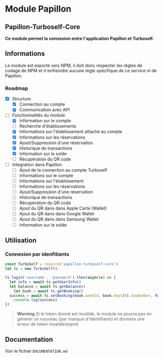 # Module Papillon
## Papillon-Turboself-Core

**Ce module permet la connexion entre l'application Papillon et Turboself.**

## Informations

Le module est exporté vers NPM, il doit donc respecter les règles de codage de NPM et n'enfreindre aucune règle spécifique de ce service ni de Papillon.

### Roadmap
- [x] Structure
  - [X] Connection au compte
  - [x] Communication avec API
- [ ] Fonctionnalités du module
  - [x] Information sur le compte
  - [ ] Recherche d'établissements
  - [x] Informations sur l'établissement attaché au compte
  - [x] Informations sur les réservations
  - [x] Ajout/Suppression d'une réservation
  - [x] Historique de transactions
  - [x] Information sur le solde
  - [ ] Récupération du QR code
- [ ] Integration dans Papillon
  - [ ] Ajout de la connection au compte Turboself
  - [ ] Informations sur le compte
  - [ ] Informations sur l'établissement
  - [ ] Informations sur les réservations
  - [ ] Ajout/Suppression d'une réservation
  - [ ] Historique de transactions
  - [ ] Récupération du QR code
  - [ ] Ajout du QR dans dans Apple Carte (Wallet)
  - [ ] Ajout du QR dans dans Google Wallet
  - [ ] Ajout du QR dans dans Samsung Wallet
  - [ ] Information sur le solde

## Utilisation

### Connexion par idenfitiants
```javascript
const TurboSelf = require('papillon-turboself-core')
let ts = new TurboSelf();

ts.login('username', 'password').then(async(e) => {
  let info = await ts.getUserInfo()
  let balance = await ts.getBalance()
	let book = await ts.getBooking()
  success = await ts.setBooking(book.weekId, book.days[0].dayNumber, false)
	console.log(success)
})
```

> **Warning**
> Si le token donné est invalide, le module ne pourra pas en générer un nouveau (par manque d'identifiants) et donnera une erreur de token invalide/expiré

## Documentation
Voir le fichier `DOCUMENTATION.md`
